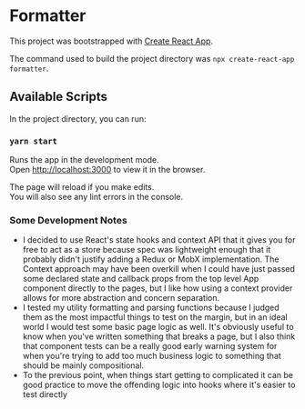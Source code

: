 # Formatter

This project was bootstrapped with [Create React App](https://github.com/facebook/create-react-app).

The command used to build the project directory was `npx create-react-app formatter`.

## Available Scripts

In the project directory, you can run:

### `yarn start`

Runs the app in the development mode.\
Open [http://localhost:3000](http://localhost:3000) to view it in the browser.

The page will reload if you make edits.\
You will also see any lint errors in the console.


### Some Development Notes
- I decided to use React's state hooks and context API that it gives you for
  free to act as a store because spec was lightweight enough that it probably
  didn't justify adding a Redux or MobX implementation. The Context approach
  may have been overkill when I could have just passed some declared state and
  callback props from the top level App component directly to the pages, but I
  like how using a context provider allows for more abstraction and concern
  separation.
- I tested my utility formatting and parsing functions because I judged them as
  the most impactful things to test on the margin, but in an ideal world I would
  test some basic page logic as well. It's obviously useful to know when you've
  written something that breaks a page, but I also think that component tests
  can be a really good early warning system for when you're trying to add too
  much business logic to something that should be mainly compositional.
- To the previous point, when things start getting to complicated it can be good
  practice to move the offending logic into hooks where it's easier to test
  directly

